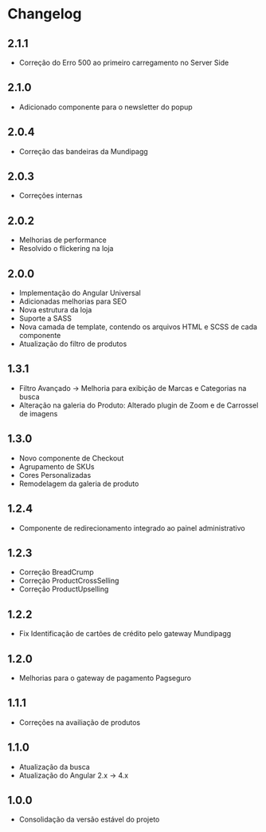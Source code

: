 # Changelog

## 2.1.1
- Correção do Erro 500 ao primeiro carregamento no Server Side

## 2.1.0
- Adicionado componente para o newsletter do popup

## 2.0.4
- Correção das bandeiras da Mundipagg

## 2.0.3
- Correções internas

## 2.0.2
- Melhorias de performance
- Resolvido o flickering na loja

## 2.0.0
- Implementação do Angular Universal
- Adicionadas melhorias para SEO
- Nova estrutura da loja
- Suporte a SASS
- Nova camada de template, contendo os arquivos HTML e SCSS de cada componente
- Atualização do filtro de produtos

## 1.3.1
- Filtro Avançado -> Melhoria para exibição de Marcas e Categorias na busca
- Alteração na galeria do Produto: Alterado plugin de Zoom e de Carrossel de imagens

## 1.3.0
- Novo componente de Checkout
- Agrupamento de SKUs
- Cores Personalizadas
- Remodelagem da galeria de produto

## 1.2.4
- Componente de redirecionamento integrado ao painel administrativo

## 1.2.3
- Correção BreadCrump
- Correção ProductCrossSelling
- Correção ProductUpselling

## 1.2.2
- Fix Identificação de cartões de crédito pelo gateway Mundipagg

## 1.2.0
- Melhorias para o gateway de pagamento Pagseguro

## 1.1.1
- Correções na availiação de produtos

## 1.1.0
- Atualização da busca
- Atualização do Angular 2.x -> 4.x

## 1.0.0
- Consolidação da versão estável do projeto